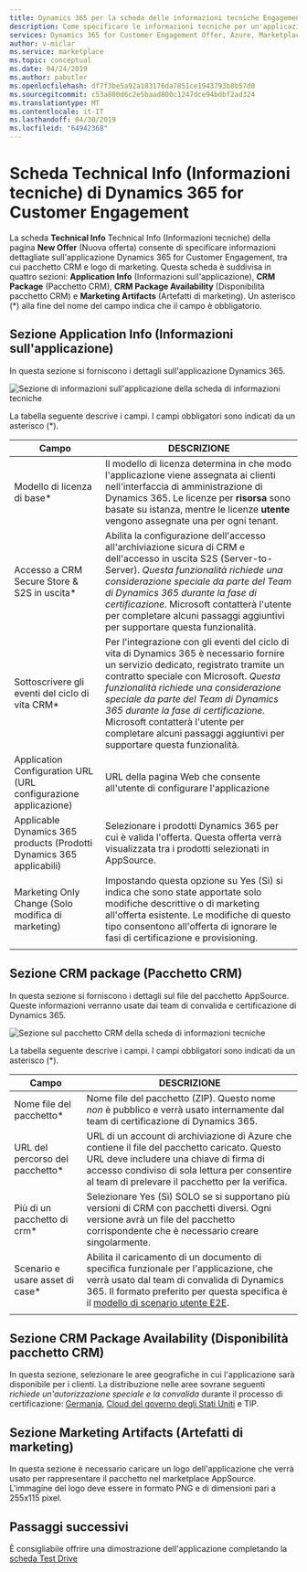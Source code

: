```yaml
---
title: Dynamics 365 per la scheda delle informazioni tecniche Engagement dei clienti | Azure Marketplace
description: Come specificare le informazioni tecniche per un'applicazione Dynamics 365 for Customer Engagement nel marketplace AppSource.
services: Dynamics 365 for Customer Engagement Offer, Azure, Marketplace, Cloud Partner Portal, AppSource
author: v-miclar
ms.service: marketplace
ms.topic: conceptual
ms.date: 04/24/2019
ms.author: pabutler
ms.openlocfilehash: df7f3be5a92a183176da7851ce1943793b8b57d0
ms.sourcegitcommit: c53a800d6c2e5baad800c1247dce94bdbf2ad324
ms.translationtype: MT
ms.contentlocale: it-IT
ms.lasthandoff: 04/30/2019
ms.locfileid: "64942368"
---
```

# <a name="dynamics-365-for-customer-engagement-technical-info-tab"></a>Scheda Technical Info (Informazioni tecniche) di Dynamics 365 for Customer Engagement

La scheda **Technical Info** Technical Info (Informazioni tecniche) della pagina **New Offer** (Nuova offerta) consente di specificare informazioni dettagliate sull'applicazione Dynamics 365 for Customer Engagement, tra cui pacchetto CRM e logo di marketing.  Questa scheda è suddivisa in quattro sezioni: **Application Info** (Informazioni sull'applicazione), **CRM Package** (Pacchetto CRM), **CRM Package Availability** (Disponibilità pacchetto CRM) e **Marketing Artifacts** (Artefatti di marketing). Un asterisco (*) alla fine del nome del campo indica che il campo è obbligatorio. 


## <a name="application-info-section"></a>Sezione Application Info (Informazioni sull'applicazione)

In questa sezione si forniscono i dettagli sull'applicazione Dynamics 365.

![Sezione di informazioni sull'applicazione della scheda di informazioni tecniche](./media/dynce-technical-info-tab1.png)

La tabella seguente descrive i campi. I campi obbligatori sono indicati da un asterisco (*).

|      Campo                    |    DESCRIZIONE                  |
|    ---------                  |  ---------------                |
|   Modello di licenza di base\*          |  Il modello di licenza determina in che modo l'applicazione viene assegnata ai clienti nell'interfaccia di amministrazione di Dynamics 365. Le licenze per **risorsa** sono basate su istanza, mentre le licenze **utente** vengono assegnate una per ogni tenant.  |
|  Accesso a CRM Secure Store & S2S in uscita\* |  Abilita la configurazione dell'accesso all'archiviazione sicura di CRM e dell'accesso in uscita S2S (Server-to-Server). *Questa funzionalità richiede una considerazione speciale da parte del Team di Dynamics 365 durante la fase di certificazione.* Microsoft contatterà l'utente per completare alcuni passaggi aggiuntivi per supportare questa funzionalità.  |
| Sottoscrivere gli eventi del ciclo di vita CRM\* | Per l'integrazione con gli eventi del ciclo di vita di Dynamics 365 è necessario fornire un servizio dedicato, registrato tramite un contratto speciale con Microsoft. *Questa funzionalità richiede una considerazione speciale da parte del Team di Dynamics 365 durante la fase di certificazione.* Microsoft contatterà l'utente per completare alcuni passaggi aggiuntivi per supportare questa funzionalità.  |
| Application Configuration URL (URL configurazione applicazione) | URL della pagina Web che consente all'utente di configurare l'applicazione |
| Applicable Dynamics 365 products (Prodotti Dynamics 365 applicabili)  | Selezionare i prodotti Dynamics 365 per cui è valida l'offerta. Questa offerta verrà visualizzata tra i prodotti selezionati in AppSource.  |
| Marketing Only Change (Solo modifica di marketing)         | Impostando questa opzione su Yes (Sì) si indica che sono state apportate solo modifiche descrittive o di marketing all'offerta esistente.  Le modifiche di questo tipo consentono all'offerta di ignorare le fasi di certificazione e provisioning.  |
|  |  |


## <a name="crm-package-section"></a>Sezione CRM package (Pacchetto CRM)

In questa sezione si forniscono i dettagli sul file del pacchetto AppSource.  Queste informazioni verranno usate dai team di convalida e certificazione di Dynamics 365.

![Sezione sul pacchetto CRM della scheda di informazioni tecniche](./media/dynce-technical-info-tab2.png)

La tabella seguente descrive i campi.  I campi obbligatori sono indicati da un asterisco (*).

|      Campo                    |    DESCRIZIONE                  |
|    ---------                  |  ---------------                |
|  Nome file del pacchetto\*     |  Nome file del pacchetto (ZIP).  Questo nome *non* è pubblico e verrà usato internamente dal team di certificazione di Dynamics 365.  |
|  URL del percorso del pacchetto\*      |  URL di un account di archiviazione di Azure che contiene il file del pacchetto caricato. Questo URL deve includere una chiave di firma di accesso condiviso di sola lettura per consentire al team di prelevare il pacchetto per la verifica.  |
| Più di un pacchetto di crm\*     | Selezionare Yes (Sì) SOLO se si supportano più versioni di CRM con pacchetti diversi.  Ogni versione avrà un file del pacchetto corrispondente che è necessario creare singolarmente.  |
| Scenario e usare asset di case\*   | Abilita il caricamento di un documento di specifica funzionale per l'applicazione, che verrà usato dal team di convalida di Dynamics 365.  Il formato preferito per questa specifica è il [modello di scenario utente E2E](https://isvdocumentation.blob.core.windows.net/d365documentation/Power%20Platform%20E2E%20document.docx).  |
|  |  |


## <a name="crm-package-availability-section"></a>Sezione CRM Package Availability (Disponibilità pacchetto CRM)

In questa sezione, selezionare le aree geografiche in cui l'applicazione sarà disponibile per i clienti.  La distribuzione nelle aree sovrane seguenti *richiede un'autorizzazione speciale e la convalida* durante il processo di certificazione: [Germania](https://docs.microsoft.com/azure/germany/), [Cloud del governo degli Stati Uniti](https://docs.microsoft.com/azure/azure-government/documentation-government-welcome) e TIP.


## <a name="marketing-artifacts-section"></a>Sezione Marketing Artifacts (Artefatti di marketing)

In questa sezione è necessario caricare un logo dell'applicazione che verrà usato per rappresentare il pacchetto nel marketplace AppSource.  L'immagine del logo deve essere in formato PNG e di dimensioni pari a 255x115 pixel.


## <a name="next-steps"></a>Passaggi successivi

È consigliabile offrire una dimostrazione dell'applicazione completando la [scheda Test Drive](./cpp-testdrive-tab.md)
